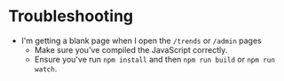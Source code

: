 # Troubleshooting

- I'm getting a blank page when I open the `/trends` or `/admin` pages
  - Make sure you've compiled the JavaScript correctly.
  - Ensure you've run `npm install` and then `npm run build` or `npm run watch`.
